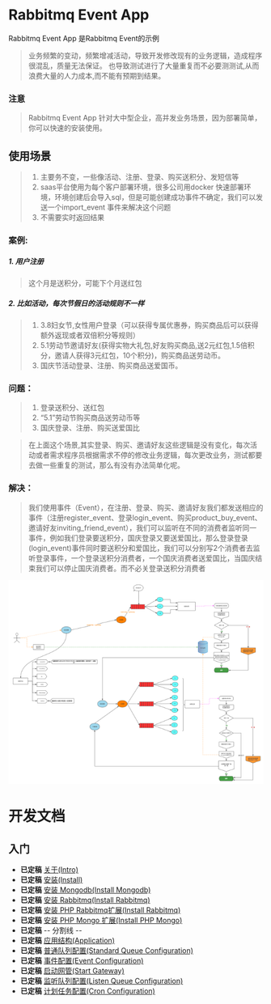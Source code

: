 # Rabbitmq Event App
Rabbitmq Event App 是Rabbitmq Event的示例

> 业务频繁的变动，频繁增减活动，导致开发修改现有的业务逻辑，造成程序很混乱，质量无法保证。
也导致测试进行了大量重复而不必要测测试,从而浪费大量的人力成本,而不能有预期到结果。

### 注意
> Rabbitmq Event App 针对大中型企业，高并发业务场景，因为部署简单，你可以快速的安装使用。

## 使用场景 
> 1. 主要务不变，一些像活动、注册、登录、购买送积分、发短信等
> 2. saas平台使用为每个客户部署环境，很多公司用docker 快速部署环境，环境创建后会导入sql，但是可能创建成功事件不确定，我们可以发送一个import_event
事件来解决这个问题
> 3. 不需要实时返回结果


### 案例:

##### 1. 用户注册
> 这个月是送积分，可能下个月送红包

##### 2. 比如活动，每次节假日的活动规则不一样
> 1. 3.8妇女节,女性用户登录（可以获得专属优惠券，购买商品后可以获得额外返现或者双倍积分等规则）
> 2. 5.1劳动节邀请好友(获得实物大礼包,好友购买商品,送2元红包,1.5倍积分，邀请人获得3元红包，10个积分)，购买商品送劳动币。
> 3. 国庆节活动登录、注册、购买商品送爱国币。

### 问题：
> 1. 登录送积分、送红包
> 2. “5.1”劳动节购买商品送劳动币等
> 3. 国庆登录、注册、购买送爱国比

> 在上面这个场景,其实登录、购买、邀请好友这些逻辑是没有变化，每次活动或者需求程序员根据需求不停的修改业务逻辑，每次更改业务，测试都要去做一些重复的测试，那么有没有办法简单化呢。

### 解决：
> 我们使用事件（Event），在注册、登录、购买、邀请好友我们都发送相应的事件（注册register_event、登录login_event、购买product_buy_event、邀请好友inviting_friend_event），我们可以监听在不同的消费者监听同一事件，例如我们登录要送积分，国庆登录又要送爱国比，那么登录登录(login_event)事件同时要送积分和爱国比，我们可以分别写2个消费者去监听登录事件，一个登录送积分消费者，一个国庆消费者送爱国比，当国庆结束我们可以停止国庆消费者。而不必关登录送积分消费者




![流程图](dev/images/event-rabbmitmq.small.png)


开发文档
===============================

入门
----
* **已定稿** [关于(Intro)](docs/md/0.0-INTRO.md)
* **已定稿** [安装(Install)](docs/md/1.0-INSTALL.md)
* **已定稿** [安装 Mongodb(Install Mongodb)](docs/md/1.1-INSTALL-MONGODB.md)
* **已定稿** [安装 Rabbitmq(Install Rabbitmq)](docs/md/1.2-INSTALL-RABBITMQ.md)
* **已定稿** [安装 PHP Rabbitmq扩展(Install Rabbitmq)](docs/md/1.3-INSTALL-PHP-RABBITMQ-EXT.md)
* **已定稿** [安装 PHP Mongo 扩展(Install PHP Mongo)](docs/md/1.4-INSTALL-PHP-MONGO-EXT.md)
* **已定稿** -- 分割线 --
* **已定稿** [应用结构(Application)](docs/md/2.0-APPLICATION-STRUCT.md)
* **已定稿** [普通队列配置(Standard Queue Configuration)](docs/md/3.0-STANDARD-QUEUE.md)
* **已定稿** [事件配置(Event Configuration)](docs/md/4.0-EVENT.md)
* **已定稿** [启动网管(Start Gateway)](docs/md/4.5-START-GATEWAY.md)
* **已定稿** [监听队列配置(Listen Queue Configuration)](docs/md/5.0-LISTEN-QUEUE.md)
* **已定稿** [计划任务配置(Cron Configuration)](docs/md/6.0-CRON.md)
